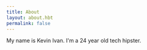 ```yaml
---
title: About
layout: about.hbt
permalink: false
---
```

My name is Kevin Ivan. I'm a 24 year old tech hipster.
